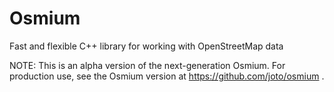 Osmium
======

Fast and flexible C++ library for working with OpenStreetMap data

NOTE: This is an alpha version of the next-generation Osmium. For production
use, see the Osmium version at https://github.com/joto/osmium .

